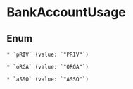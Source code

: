 
# BankAccountUsage

## Enum


    * `pRIV` (value: `"PRIV"`)

    * `oRGA` (value: `"ORGA"`)

    * `aSSO` (value: `"ASSO"`)



